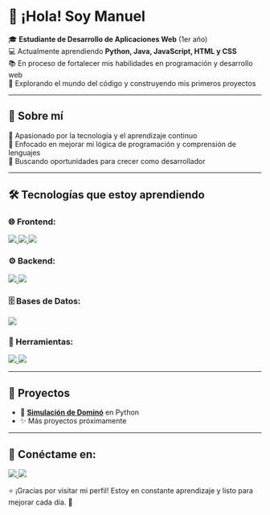 # 👋 ¡Hola! Soy Manuel  

🎓 **Estudiante de Desarrollo de Aplicaciones Web** (1er año)  
💻 Actualmente aprendiendo **Python, Java, JavaScript, HTML y CSS**  
📚 En proceso de fortalecer mis habilidades en programación y desarrollo web  
🚀 Explorando el mundo del código y construyendo mis primeros proyectos  

---

## 📖 Sobre mí  
🔹 Apasionado por la tecnología y el aprendizaje continuo  
🔹 Enfocado en mejorar mi lógica de programación y comprensión de lenguajes  
🔹 Buscando oportunidades para crecer como desarrollador  

---

## 🛠️ Tecnologías que estoy aprendiendo  
### 🌐 Frontend:
<a href="https://developer.mozilla.org/en-US/docs/Web/HTML" target="_blank">
    <img src="https://img.shields.io/badge/HTML5-E34F26?style=for-the-badge&logo=html5&logoColor=white">
</a>
<a href="https://developer.mozilla.org/en-US/docs/Web/CSS" target="_blank">
    <img src="https://img.shields.io/badge/CSS3-1572B6?style=for-the-badge&logo=css3&logoColor=white">
</a>
<a href="https://developer.mozilla.org/en-US/docs/Web/JavaScript" target="_blank">
    <img src="https://img.shields.io/badge/JavaScript-F7DF1E?style=for-the-badge&logo=javascript&logoColor=black">
</a>

### ⚙️ Backend:
<a href="https://docs.python.org/3/" target="_blank">
    <img src="https://img.shields.io/badge/Python-3776AB?style=for-the-badge&logo=python&logoColor=white">
</a>
<a href="https://docs.oracle.com/en/java/" target="_blank">
    <img src="https://img.shields.io/badge/Java-007396?style=for-the-badge&logo=java&logoColor=white">
</a>

### 🗄️ Bases de Datos:
<a href="https://dev.mysql.com/doc/" target="_blank">
    <img src="https://img.shields.io/badge/MySQL-4479A1?style=for-the-badge&logo=mysql&logoColor=white">
</a>

### 🔧 Herramientas:
<a href="https://git-scm.com/doc" target="_blank">
    <img src="https://img.shields.io/badge/Git-F05032?style=for-the-badge&logo=git&logoColor=white">
</a>
<a href="https://docs.github.com/" target="_blank">
    <img src="https://img.shields.io/badge/GitHub-181717?style=for-the-badge&logo=github&logoColor=white">
</a>
 

---

## 📌 Proyectos  
- 🎲 [**Simulación de Dominó**](https://github.com/Aaranaa00/domino-game) en Python  
- ✨ Más proyectos próximamente  

---

## 🔗 Conéctame en:  
<a href="https://linkedin.com/in/arana00" target="_blank">
    <img src="https://img.shields.io/badge/LinkedIn-0A66C2?style=for-the-badge&logo=linkedin&logoColor=white">
</a>
<a href="https://www.infojobs.net/candidate/cv/view/index.xhtml" target="_blank">
    <img src="https://img.shields.io/badge/InfoJobs-0064FF?style=for-the-badge&logo=infojobs&logoColor=white">
</a>
 

⭐ ¡Gracias por visitar mi perfil! Estoy en constante aprendizaje y listo para mejorar cada día. 🚀
